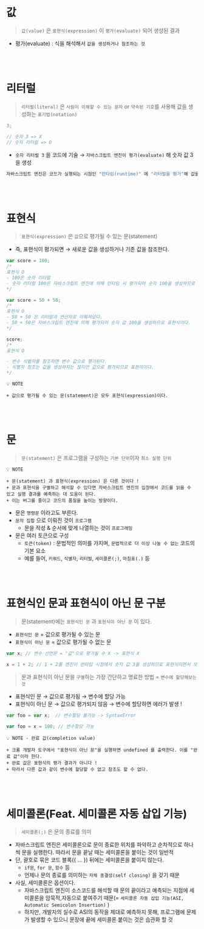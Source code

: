 # 값

> `값(value)` 은 `표현식(expression)` 이 `평가(evaluate)` 되어 생성된 결과

-   평가(evaluate) : 식을 해석해서 `값을 생성하거나 참조하는 것`

<br>
<br>

# 리터럴

> `리터럴(literal)` 은 `사람이 이해할 수 있는 문자` or `약속된 기호`를 사용해 값을 생성하는 `표기법(notation)`

```jsx
3;

// 숫자 3 => X
// 숫자 리터럴 => O
```

-   `숫자 리터럴 3` 을 코드에 기술 → `자바스크립트 엔진이 평가(evaluate)` 해 숫자 값 3을 생성

```jsx
자바스크립트 엔진은 코드가 실행되는 시점인 "런타임(runtime)" 에 "리터럴을 평가"해 값을 생성한다.
```

<br>
<br>

# 표현식

> `표현식(expression)` 은 `값`으로 평가될 수 있는 문(statement)

-   즉, 표현식이 평가되면 → 새로운 값을 생성하거나 기존 값을 참조한다.

```jsx
var score = 100;
/*
표현식 O
- 100은 숫자 리터럴
- 숫자 리터럴 100은 자바스크립트 엔진에 의해 런타임 시 평가되어 숫자 100을 생성하므로 리터럴은 그 자체로 표현식  
*/

var score = 50 + 50;
/*
표현식 O
- 50 + 50 은 리터럴과 연산자로 이뤄져있다.
- 50 + 50은 자바스크립트 엔진에 의해 평가되어 숫자 값 100을 생성하므로 표현식이다.
*/

score;
/*
표현식 O

- 변수 식별자를 참조하면 변수 값으로 평가된다.
- 식별자 참조는 값을 생성하지는 않지만 값으로 평가되므로 표현식이다.
*/
```

```
💡 NOTE

+ 값으로 평가될 수 있는 문(statement)은 모두 표현식(expression)이다.
```

<br>
<br>

# 문

> `문(statement)` 은 프로그램을 구성하는 `기본 단위`이자 `최소 실행 단위`

```
💡 NOTE

+ 문(statement) 과 표현식(expression) 은 다른 것이다 !
+ 문과 표현식을 구별하고 해석할 수 있다면 자바스크립트 엔진의 입장에서 코드를 읽을 수 있고 실행 결과를 예측하는 데 도움이 된다.
+ 이는 버그를 줄이고 코드의 품질을 높이는 방향이다.
```

-   문은 `명령문` 이라고도 부른다.
-   `문의 집합` 으로 이뤄진 것이 `프로그램`
    -   문을 작성 & 순서에 맞게 나열하는 것이 `프로그래밍`
-   문은 여러 토큰으로 구성
    -   `토큰(token)` : 문법적인 의미를 가지며, `문법적으로 더 이상 나눌 수 없는` 코드의 기본 요소
    -   예를 들어, `키워드`, `식별자`, `리터럴`, `세미콜론(;)`, `마침표(.)` 등

<br>
<br>

# 표현식인 문과 표현식이 아닌 문 구분

> 문(statement)에는 `표현식인 문` 과 `표현식이 아닌 문` 이 있다.

-   `표현식인 문` = 값으로 평가될 수 있는 문
-   `표현식이 아닌 문` = 값으로 평가될 수 없는 문

```jsx
var x; // 변수 선언문 = "값"으로 평가될 수 X -> 표현식 X

x = 1 + 2; // 1 + 2를 엔진이 런타임 시점에서 숫자 값 3을 생성하므로 표현식이면서 또한 완전한 문
```

> 문과 표현식이 아닌 문을 `구별`하는 가장 간단하고 명료한 방법 = `변수에 할당해보는 것`

-   표현식인 문 → 값으로 평가됨 → 변수에 할당 가능
-   표현식이 아닌 문 → 값으로 평가되지 않음 → 변수에 할당하면 에러가 발생 !

```jsx
var foo = var x;  // 변수할당 불가능 -> SyntaxError

var foo = x = 100; // 변수할당 가능
```

```
💡 NOTE - 완료 값(completion value)

+ 크롬 개발자 도구에서 "표현식이 아닌 문"을 실행하면 undefined 를 출력한다. 이를 "완료 값"이라 한다.
+ 완료 값은 표현식의 평가 결과가 아니다 !
+ 따라서 다른 값과 같이 변수에 할당할 수 없고 참조도 할 수 없다.
```

<br>
<br>

# 세미콜론(Feat. 세미콜론 자동 삽입 기능)

> `세미콜론(;)` 은 문의 종료를 의미

-   자바스크립트 엔진은 세미콜론으로 문이 종료한 위치를 파악하고 순차적으로 하나씩 문을 실행한다. 따라서 문을 끝날 때는 세미콜론을 붙이는 것이 일반적
-   단, 괄호로 묶은 코드 블록({ ... }) 뒤에는 세미콜론을 붙이지 않는다.
    -   `if문`, `for 문`, `함수` 등
    -   언제나 문의 종료를 의미하는 `자체 종결성(self closing)` 을 갖기 때문
-   사실, 세미콜론은 옵션이다.
    -   자바스크립트 엔진이 소스코드를 해석할 때 문의 끝이라고 예측되는 지점에 세미콜론을 암묵적,자동으로 붙여주기 때문(= `세미콜론 자동 삽입 기능(ASI, Automatic Semicolon Insertion)` )
    -   하지만, 개발자의 실수로 ASI의 동작을 제대로 예측하지 못해, 프로그램에 문제가 발생할 수 있으니 문장에 끝에 세미콜론 붙이는 것은 습관화 할 것
